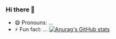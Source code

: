### Hi there 👋

- 😄 Pronouns: ...
- ⚡ Fun fact: ...
[![Anurag's GitHub stats](https://github-readme-stats.vercel.app/api?username=anuraghazra)](https://github.com/anuraghazra/github-readme-stats)
